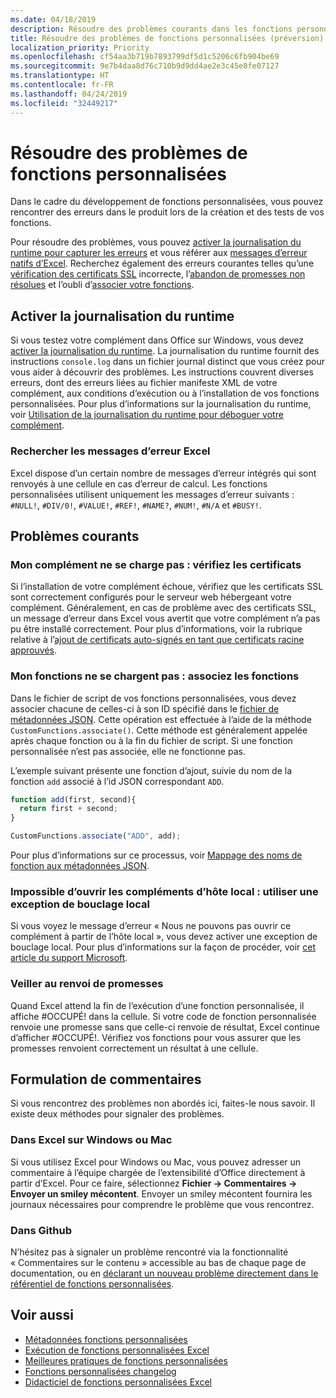 ```yaml
---
ms.date: 04/18/2019
description: Résoudre des problèmes courants dans les fonctions personnalisées d’Excel.
title: Résoudre des problèmes de fonctions personnalisées (préversion)
localization_priority: Priority
ms.openlocfilehash: cf54aa3b719b7893799df5d1c5206c6fb904be69
ms.sourcegitcommit: 9e7b4daa8d76c710b9d9dd4ae2e3c45e8fe07127
ms.translationtype: HT
ms.contentlocale: fr-FR
ms.lasthandoff: 04/24/2019
ms.locfileid: "32449217"
---
```

# <a name="troubleshoot-custom-functions"></a>Résoudre des problèmes de fonctions personnalisées

Dans le cadre du développement de fonctions personnalisées, vous pouvez rencontrer des erreurs dans le produit lors de la création et des tests de vos fonctions.

Pour résoudre des problèmes, vous pouvez [activer la journalisation du runtime pour capturer les erreurs](#enable-runtime-logging) et vous référer aux [messages d’erreur natifs d’Excel](#check-for-excel-error-messages). Recherchez également des erreurs courantes telles qu’une [vérification des certificats SSL](#my-add-in-wont-load-verify-certificates) incorrecte, l’[abandon de promesses non résolues](#ensure-promises-return) et l’oubli d’[associer votre fonctions](#my-functions-wont-load-associate-functions).

## <a name="enable-runtime-logging"></a>Activer la journalisation du runtime

Si vous testez votre complément dans Office sur Windows, vous devez [activer la journalisation du runtime](/office/dev/add-ins/testing/troubleshoot-manifest#use-runtime-logging-to-debug-your-add-in). La journalisation du runtime fournit des instructions `console.log` dans un fichier journal distinct que vous créez pour vous aider à découvrir des problèmes. Les instructions couvrent diverses erreurs, dont des erreurs liées au fichier manifeste XML de votre complément, aux conditions d’exécution ou à l’installation de vos fonctions personnalisées.  Pour plus d’informations sur la journalisation du runtime, voir [Utilisation de la journalisation du runtime pour déboguer votre complément](/office/dev/add-ins/testing/troubleshoot-manifest#use-runtime-logging-to-debug-your-add-in).  

### <a name="check-for-excel-error-messages"></a>Rechercher les messages d’erreur Excel

Excel dispose d’un certain nombre de messages d’erreur intégrés qui sont renvoyés à une cellule en cas d’erreur de calcul. Les fonctions personnalisées utilisent uniquement les messages d’erreur suivants : `#NULL!`, `#DIV/0!`, `#VALUE!`, `#REF!`, `#NAME?`, `#NUM!`, `#N/A` et `#BUSY!`.

## <a name="common-issues"></a>Problèmes courants

### <a name="my-add-in-wont-load-verify-certificates"></a>Mon complément ne se charge pas : vérifiez les certificats

Si l’installation de votre complément échoue, vérifiez que les certificats SSL sont correctement configurés pour le serveur web hébergeant votre complément. Généralement, en cas de problème avec des certificats SSL, un message d’erreur dans Excel vous avertit que votre complément n’a pas pu être installé correctement. Pour plus d’informations, voir la rubrique relative à l’[ajout de certificats auto-signés en tant que certificats racine approuvés](https://github.com/OfficeDev/generator-office/blob/master/src/docs/ssl.md).

### <a name="my-functions-wont-load-associate-functions"></a>Mon fonctions ne se chargent pas : associez les fonctions

Dans le fichier de script de vos fonctions personnalisées, vous devez associer chacune de celles-ci à son ID spécifié dans le [fichier de métadonnées JSON](custom-functions-json.md). Cette opération est effectuée à l’aide de la méthode `CustomFunctions.associate()`. Cette méthode est généralement appelée après chaque fonction ou à la fin du fichier de script. Si une fonction personnalisée n’est pas associée, elle ne fonctionne pas.

L’exemple suivant présente une fonction d’ajout, suivie du nom de la fonction `add` associé à l’id JSON correspondant `ADD`.

```js
function add(first, second){
  return first + second;
}

CustomFunctions.associate("ADD", add);
```

Pour plus d’informations sur ce processus, voir [Mappage des noms de fonction aux métadonnées JSON](/office/dev/add-ins/excel/custom-functions-best-practices#associating-function-names-with-json-metadata).

### <a name="cant-open-add-in-from-localhost-use-a-local-loopback-exception"></a>Impossible d’ouvrir les compléments d’hôte local : utiliser une exception de bouclage local

Si vous voyez le message d’erreur « Nous ne pouvons pas ouvrir ce complément à partir de l’hôte local », vous devez activer une exception de bouclage local. Pour plus d’informations sur la façon de procéder, voir [cet article du support Microsoft](https://support.microsoft.com/fr-FR/help/4490419/local-loopback-exemption-does-not-work).

### <a name="ensure-promises-return"></a>Veiller au renvoi de promesses

Quand Excel attend la fin de l’exécution d’une fonction personnalisée, il affiche #OCCUPÉ! dans la cellule. Si votre code de fonction personnalisée renvoie une promesse sans que celle-ci renvoie de résultat, Excel continue d’afficher #OCCUPÉ!. Vérifiez vos fonctions pour vous assurer que les promesses renvoient correctement un résultat à une cellule.

## <a name="reporting-feedback"></a>Formulation de commentaires

Si vous rencontrez des problèmes non abordés ici, faites-le nous savoir. Il existe deux méthodes pour signaler des problèmes.

### <a name="in-excel-on-windows-or-mac"></a>Dans Excel sur Windows ou Mac

Si vous utilisez Excel pour Windows ou Mac, vous pouvez adresser un commentaire à l’équipe chargée de l’extensibilité d’Office directement à partir d’Excel. Pour ce faire, sélectionnez **Fichier -> Commentaires -> Envoyer un smiley mécontent**. Envoyer un smiley mécontent fournira les journaux nécessaires pour comprendre le problème que vous rencontrez.

### <a name="in-github"></a>Dans Github

N’hésitez pas à signaler un problème rencontré via la fonctionnalité « Commentaires sur le contenu » accessible au bas de chaque page de documentation, ou en [déclarant un nouveau problème directement dans le référentiel de fonctions personnalisées](https://github.com/OfficeDev/Excel-Custom-Functions/issues).

## <a name="see-also"></a>Voir aussi

* [Métadonnées fonctions personnalisées](custom-functions-json.md)
* [Exécution de fonctions personnalisées Excel](custom-functions-runtime.md)
* [Meilleures pratiques de fonctions personnalisées](custom-functions-best-practices.md)
* [Fonctions personnalisées changelog](custom-functions-changelog.md)
* [Didacticiel de fonctions personnalisées Excel](../tutorials/excel-tutorial-create-custom-functions.md)
